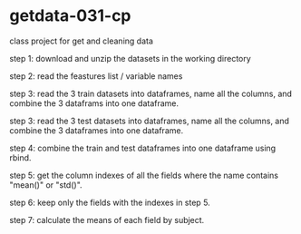 # getdata-031-cp
class project for get and cleaning data

step 1: download and unzip the datasets in the working directory

step 2: read the feastures list / variable names

step 3: read the 3 train datasets into dataframes, name all the columns, and combine the 3 dataframs into one dataframe.

step 3: read the 3 test datasets into dataframes, name all the columns, and combine the 3 dataframes into one dataframe.

step 4: combine the train and test dataframes into one dataframe using rbind.

step 5: get the column indexes of all the fields where the name contains "mean()" or "std()".

step 6: keep only the fields with the indexes in step 5.

step 7: calculate the means of each field by subject.
